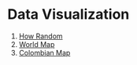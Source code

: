 # Data Visualization

1. [How Random](https://trafalmejo.github.io/data-visualization/howrandom)
2. [World Map](https://trafalmejo.github.io/data-visualization/countries.html)
3. [Colombian Map](https://trafalmejo.github.io/data-visualization/colombia.html)


